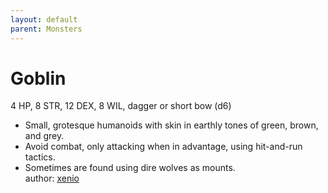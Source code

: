 ```yaml
---
layout: default
parent: Monsters 
--- 
```

# Goblin
4 HP, 8 STR, 12 DEX, 8 WIL, dagger or short bow (d6)  
- Small, grotesque humanoids with skin in earthly tones of green, brown, and grey.  
- Avoid combat, only attacking when in advantage, using hit-and-run tactics.  
- Sometimes are found using dire wolves as mounts.  
author: [xenio](https://xenioinabottle.blogspot.com/2021/02/classic-monsters-for-cairnito-part-1.html) 
